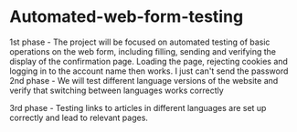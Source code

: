 # Automated-web-form-testing


1st phase - The project will be focused on automated testing of basic operations on the web form, including filling, sending and verifying the display of the confirmation page.
          Loading the page, rejecting cookies and logging in to the account name then works. I just can't send the password
2nd phase - We will test different language versions of the website and verify that switching between languages works correctly

3rd phase - Testing links to articles in different languages are set up correctly and lead to relevant pages.
